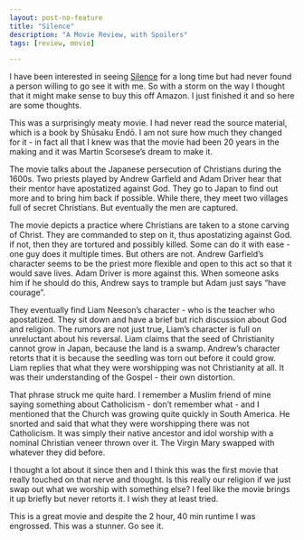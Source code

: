 ```yaml
---
layout: post-no-feature
title: "Silence"
description: "A Movie Review, with Spoilers"
tags: [review, movie]

---
```


I have been interested in seeing [Silence](http://www.imdb.com/title/tt0490215) for a long time but had never found a person willing to go see it with me. So with a storm on the way I thought that it might make sense to buy this off Amazon. I just finished it and so here are some thoughts. 

This was a surprisingly meaty movie. I had never read the source material, which is a book by Shūsaku Endō. I am not sure how much they changed for it - in fact all that I knew was that the movie had been 20 years in the making and it was Martin Scorsese’s dream to make it. 

The movie talks about the Japanese persecution of Christians during the 1600s. Two priests played by Andrew Garfield and Adam Driver hear that their mentor have apostatized against God. They go to Japan to find out more and to bring him back if possible. While there, they meet two villages full of secret Christians. But eventually the men are captured. 

The movie depicts a practice where Christians are taken to a stone carving of Christ. They are commanded to step on it, thus apostatizing against God. if not, then they are tortured and possibly killed. Some can do it with ease - one guy does it multiple times. But others are not. Andrew Garfield’s character seems to be the priest more flexible and open to this act so that it would save lives. Adam Driver is more against this. When someone asks him if he should do this, Andrew says to trample but Adam just says “have courage”. 

They eventually find Liam Neeson’s character - who is the teacher who apostatized. They sit down and have a brief but rich discussion about God and religion. The rumors are not just true, Liam’s character is full on unreluctant about his reversal. Liam claims that the seed of Christianity cannot grow in Japan, because the land is a swamp. Andrew’s character retorts that it is because the seedling was torn out before it could grow. Liam replies that what they were worshipping was not Christianity at all. It was their understanding of the Gospel - their own distortion. 

That phrase struck me quite hard. I remember a Muslim friend of mine saying something about Catholicism - don’t remember what - and I mentioned that the Church was growing quite quickly in South America. He snorted and said that what they were worshipping there was not Catholicism. It was simply their native ancestor and idol worship with a nominal Christian veneer thrown over it. The Virgin Mary swapped with whatever they did before. 

I thought a lot about it since then and I think this was the first movie that really touched on that nerve and thought. Is this really our religion if we just swap out what we worship with something else? I feel like the movie brings it up briefly but never retorts it. I wish they at least tried. 

This is a great movie and despite the 2 hour, 40 min runtime I was engrossed. This was a stunner. Go see it. 
